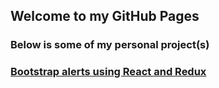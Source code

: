 ## Welcome to my GitHub Pages

### Below is some of my personal project(s)

### <a href="https://teddynted.github.io/react-bootstrap-alerts/">Bootstrap alerts using React and Redux</a>
